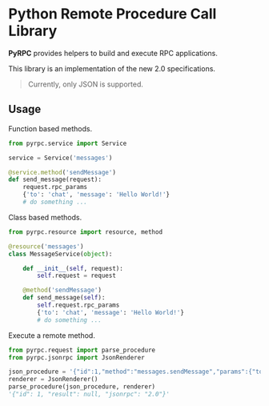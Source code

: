 # Python Remote Procedure Call Library

**PyRPC** provides helpers to build and execute RPC applications.

This library is an implementation of the new 2.0 specifications.

> Currently, only JSON is supported.


Usage
-----

Function based methods.
```python
from pyrpc.service import Service

service = Service('messages')

@service.method('sendMessage')
def send_message(request):
    request.rpc_params
    {'to': 'chat', 'message': 'Hello World!'}
    # do something ...
```

Class based methods.
```python
from pyrpc.resource import resource, method

@resource('messages')
class MessageService(object):

    def __init__(self, request):
        self.request = request

    @method('sendMessage')
    def send_message(self):
        self.request.rpc_params
        {'to': 'chat', 'message': 'Hello World!'}
        # do something ...
```

Execute a remote method.
```python
from pyrpc.request import parse_procedure
from pyrpc.jsonrpc import JsonRenderer

json_procedure = '{"id":1,"method":"messages.sendMessage","params":{"to":"chat","message":"Hello World!"}}'
renderer = JsonRenderer()
parse_procedure(json_procedure, renderer)
'{"id": 1, "result": null, "jsonrpc": "2.0"}'
```
